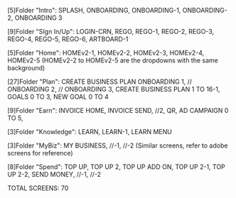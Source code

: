 [5]Folder "Intro": SPLASH, ONBOARDING, ONBOARDING-1, ONBOARDING-2, ONBOARDING 3

[9]Folder "SIgn In/Up": LOGIN-CRN, REGO, REGO-1, REGO-2, REGO-3, REGO-4, REGO-5, REGO-6, ARTBOARD-1

[5]Folder "Home": HOMEv2-1, HOMEv2-2, HOMEv2-3, HOMEv2-4, HOMEv2-5 
(HOMEv2-2 to HOMEv2-5 are the dropdowns with the same background)

[27]Folder "Plan": CREATE BUSINESS PLAN ONBOARDING 1, // ONBOARDING 2, // ONBOARDING 3, CREATE BUSINESS PLAN 1 TO 16-1, GOALS 0 TO 3, NEW GOAL 0 TO 4

[9]Folder "Earn": INVOICE HOME, INVOICE SEND, //2, QR, AD CAMPAIGN 0 TO 5, 

[3]Folder "Knowledge": LEARN, LEARN-1, LEARN MENU

[3]Folder "MyBiz": MY BUSINESS, //-1, //-2
(Similar screens, refer to adobe screens for reference)

[8]Folder "Spend": TOP UP, TOP UP 2, TOP UP ADD ON, TOP UP 2-1, TOP UP 2-2, SEND MONEY, //-1, //-2


TOTAL SCREENS: 70
